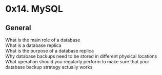 0x14. MySQL
===

General
-----
What is the main role of a database  
What is a database replica  
What is the purpose of a database replica  
Why database backups need to be stored in different physical locations  
What operation should you regularly perform to make sure that your database backup strategy actually works  
